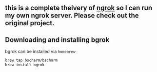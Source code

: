 ## this is a complete theivery of [ngrok](https://ngrok.com/) so I can run my own ngrok server. Please check out the original project.


## Downloading and installing bgrok
bgrok can be installed via `homebrew`
```bash
brew tap bscharm/bscharm
brew install bgrok
```
